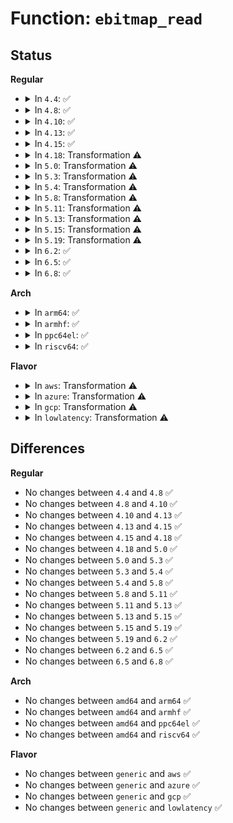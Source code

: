 # Function: <code>ebitmap_read</code>

## Status
<b>Regular</b>
<ul>
<li>
<details>
<summary>In <code>4.4</code>: ✅</summary>

```c
int ebitmap_read(struct ebitmap *e, void *fp);
```

**Collision:** Unique Global

**Inline:** No

**Transformation:** False

**Instances:**

```
In security/selinux/ss/ebitmap.c (ffffffff8134ddb0)
Location: security/selinux/ss/ebitmap.c:343
Inline: False
Direct callers:
  - security/selinux/ss/policydb.c:mls_read_level
  - security/selinux/ss/policydb.c:mls_read_range_helper
  - security/selinux/ss/policydb.c:mls_read_range_helper
  - security/selinux/ss/policydb.c:mls_read_range_helper
  - security/selinux/ss/policydb.c:role_read
  - security/selinux/ss/policydb.c:role_read
  - security/selinux/ss/policydb.c:user_read
  - security/selinux/ss/policydb.c:policydb_read
  - security/selinux/ss/policydb.c:policydb_read
  - security/selinux/ss/policydb.c:policydb_read
```
**Symbols:**

```
ffffffff8134ddb0-ffffffff8134e07b: ebitmap_read (STB_GLOBAL)
```
</details>
</li>
<li>
<details>
<summary>In <code>4.8</code>: ✅</summary>

```c
int ebitmap_read(struct ebitmap *e, void *fp);
```

**Collision:** Unique Global

**Inline:** No

**Transformation:** False

**Instances:**

```
In security/selinux/ss/ebitmap.c (ffffffff81383dc0)
Location: security/selinux/ss/ebitmap.c:343
Inline: False
Direct callers:
  - security/selinux/ss/policydb.c:policydb_read
  - security/selinux/ss/policydb.c:policydb_read
  - security/selinux/ss/policydb.c:policydb_read
  - security/selinux/ss/policydb.c:user_read
  - security/selinux/ss/policydb.c:mls_read_level
  - security/selinux/ss/policydb.c:role_read
  - security/selinux/ss/policydb.c:role_read
  - security/selinux/ss/policydb.c:mls_read_range_helper
  - security/selinux/ss/policydb.c:mls_read_range_helper
  - security/selinux/ss/policydb.c:mls_read_range_helper
```
**Symbols:**

```
ffffffff81383dc0-ffffffff8138409e: ebitmap_read (STB_GLOBAL)
```
</details>
</li>
<li>
<details>
<summary>In <code>4.10</code>: ✅</summary>

```c
int ebitmap_read(struct ebitmap *e, void *fp);
```

**Collision:** Unique Global

**Inline:** No

**Transformation:** False

**Instances:**

```
In security/selinux/ss/ebitmap.c (ffffffff8139a840)
Location: security/selinux/ss/ebitmap.c:343
Inline: False
Direct callers:
  - security/selinux/ss/policydb.c:policydb_read
  - security/selinux/ss/policydb.c:policydb_read
  - security/selinux/ss/policydb.c:policydb_read
  - security/selinux/ss/policydb.c:user_read
  - security/selinux/ss/policydb.c:mls_read_level
  - security/selinux/ss/policydb.c:role_read
  - security/selinux/ss/policydb.c:role_read
  - security/selinux/ss/policydb.c:mls_read_range_helper
  - security/selinux/ss/policydb.c:mls_read_range_helper
  - security/selinux/ss/policydb.c:mls_read_range_helper
```
**Symbols:**

```
ffffffff8139a840-ffffffff8139ab23: ebitmap_read (STB_GLOBAL)
```
</details>
</li>
<li>
<details>
<summary>In <code>4.13</code>: ✅</summary>

```c
int ebitmap_read(struct ebitmap *e, void *fp);
```

**Collision:** Unique Global

**Inline:** No

**Transformation:** False

**Instances:**

```
In security/selinux/ss/ebitmap.c (ffffffff813b0f20)
Location: security/selinux/ss/ebitmap.c:345
Inline: False
Direct callers:
  - security/selinux/ss/policydb.c:policydb_read
  - security/selinux/ss/policydb.c:policydb_read
  - security/selinux/ss/policydb.c:policydb_read
  - security/selinux/ss/policydb.c:user_read
  - security/selinux/ss/policydb.c:mls_read_level
  - security/selinux/ss/policydb.c:role_read
  - security/selinux/ss/policydb.c:role_read
  - security/selinux/ss/policydb.c:mls_read_range_helper
  - security/selinux/ss/policydb.c:mls_read_range_helper
  - security/selinux/ss/policydb.c:mls_read_range_helper
```
**Symbols:**

```
ffffffff813b0f20-ffffffff813b11f0: ebitmap_read (STB_GLOBAL)
```
</details>
</li>
<li>
<details>
<summary>In <code>4.15</code>: ✅</summary>

```c
int ebitmap_read(struct ebitmap *e, void *fp);
```

**Collision:** Unique Global

**Inline:** No

**Transformation:** False

**Instances:**

```
In security/selinux/ss/ebitmap.c (ffffffff813d7010)
Location: security/selinux/ss/ebitmap.c:346
Inline: False
Direct callers:
  - security/selinux/ss/policydb.c:policydb_read
  - security/selinux/ss/policydb.c:policydb_read
  - security/selinux/ss/policydb.c:policydb_read
  - security/selinux/ss/policydb.c:user_read
  - security/selinux/ss/policydb.c:mls_read_level
  - security/selinux/ss/policydb.c:role_read
  - security/selinux/ss/policydb.c:role_read
  - security/selinux/ss/policydb.c:mls_read_range_helper
  - security/selinux/ss/policydb.c:mls_read_range_helper
  - security/selinux/ss/policydb.c:mls_read_range_helper
```
**Symbols:**

```
ffffffff813d7010-ffffffff813d72e0: ebitmap_read (STB_GLOBAL)
```
</details>
</li>
<li>
<details>
<summary>In <code>4.18</code>: Transformation ⚠️</summary>

```c
int ebitmap_read(struct ebitmap *e, void *fp);
```

**Collision:** Unique Global

**Inline:** No

**Transformation:** True

**Instances:**

```
In security/selinux/ss/ebitmap.c (0)
Location: security/selinux/ss/ebitmap.c:346
Inline: False
Direct callers:
  - security/selinux/ss/policydb.c:policydb_read
  - security/selinux/ss/policydb.c:policydb_read
  - security/selinux/ss/policydb.c:policydb_read
  - security/selinux/ss/policydb.c:user_read
  - security/selinux/ss/policydb.c:mls_read_level
  - security/selinux/ss/policydb.c:role_read
  - security/selinux/ss/policydb.c:role_read
  - security/selinux/ss/policydb.c:mls_read_range_helper
  - security/selinux/ss/policydb.c:mls_read_range_helper
  - security/selinux/ss/policydb.c:mls_read_range_helper
```
**Symbols:**

```
ffffffff81407bb2-ffffffff81407c30: ebitmap_read.cold.6 (STB_LOCAL)
ffffffff81407640-ffffffff814078b9: ebitmap_read (STB_GLOBAL)
```
</details>
</li>
<li>
<details>
<summary>In <code>5.0</code>: Transformation ⚠️</summary>

```c
int ebitmap_read(struct ebitmap *e, void *fp);
```

**Collision:** Unique Global

**Inline:** No

**Transformation:** True

**Instances:**

```
In security/selinux/ss/ebitmap.c (0)
Location: security/selinux/ss/ebitmap.c:346
Inline: False
Direct callers:
  - security/selinux/ss/policydb.c:policydb_read
  - security/selinux/ss/policydb.c:policydb_read
  - security/selinux/ss/policydb.c:policydb_read
  - security/selinux/ss/policydb.c:user_read
  - security/selinux/ss/policydb.c:mls_read_level
  - security/selinux/ss/policydb.c:role_read
  - security/selinux/ss/policydb.c:role_read
  - security/selinux/ss/policydb.c:mls_read_range_helper
  - security/selinux/ss/policydb.c:mls_read_range_helper
  - security/selinux/ss/policydb.c:mls_read_range_helper
```
**Symbols:**

```
ffffffff81423702-ffffffff81423780: ebitmap_read.cold.6 (STB_LOCAL)
ffffffff81423190-ffffffff81423409: ebitmap_read (STB_GLOBAL)
```
</details>
</li>
<li>
<details>
<summary>In <code>5.3</code>: Transformation ⚠️</summary>

```c
int ebitmap_read(struct ebitmap *e, void *fp);
```

**Collision:** Unique Global

**Inline:** No

**Transformation:** True

**Instances:**

```
In security/selinux/ss/ebitmap.c (0)
Location: security/selinux/ss/ebitmap.c:346
Inline: False
Direct callers:
  - security/selinux/ss/policydb.c:policydb_read
  - security/selinux/ss/policydb.c:policydb_read
  - security/selinux/ss/policydb.c:policydb_read
  - security/selinux/ss/policydb.c:user_read
  - security/selinux/ss/policydb.c:mls_read_level
  - security/selinux/ss/policydb.c:role_read
  - security/selinux/ss/policydb.c:role_read
  - security/selinux/ss/policydb.c:mls_read_range_helper
  - security/selinux/ss/policydb.c:mls_read_range_helper
  - security/selinux/ss/policydb.c:mls_read_range_helper
```
**Symbols:**

```
ffffffff8145125a-ffffffff814512e1: ebitmap_read.cold (STB_LOCAL)
ffffffff81450d60-ffffffff81450fa3: ebitmap_read (STB_GLOBAL)
```
</details>
</li>
<li>
<details>
<summary>In <code>5.4</code>: Transformation ⚠️</summary>

```c
int ebitmap_read(struct ebitmap *e, void *fp);
```

**Collision:** Unique Global

**Inline:** No

**Transformation:** True

**Instances:**

```
In security/selinux/ss/ebitmap.c (0)
Location: security/selinux/ss/ebitmap.c:346
Inline: False
Direct callers:
  - security/selinux/ss/policydb.c:policydb_read
  - security/selinux/ss/policydb.c:policydb_read
  - security/selinux/ss/policydb.c:policydb_read
  - security/selinux/ss/policydb.c:user_read
  - security/selinux/ss/policydb.c:mls_read_level
  - security/selinux/ss/policydb.c:role_read
  - security/selinux/ss/policydb.c:role_read
  - security/selinux/ss/policydb.c:mls_read_range_helper
  - security/selinux/ss/policydb.c:mls_read_range_helper
  - security/selinux/ss/policydb.c:mls_read_range_helper
```
**Symbols:**

```
ffffffff8146b03a-ffffffff8146b0c1: ebitmap_read.cold (STB_LOCAL)
ffffffff8146ab40-ffffffff8146ad83: ebitmap_read (STB_GLOBAL)
```
</details>
</li>
<li>
<details>
<summary>In <code>5.8</code>: Transformation ⚠️</summary>

```c
int ebitmap_read(struct ebitmap *e, void *fp);
```

**Collision:** Unique Global

**Inline:** No

**Transformation:** True

**Instances:**

```
In security/selinux/ss/ebitmap.c (0)
Location: security/selinux/ss/ebitmap.c:365
Inline: False
Direct callers:
  - security/selinux/ss/policydb.c:policydb_read
  - security/selinux/ss/policydb.c:policydb_read
  - security/selinux/ss/policydb.c:policydb_read
  - security/selinux/ss/policydb.c:filename_trans_read_helper
  - security/selinux/ss/policydb.c:user_read
  - security/selinux/ss/policydb.c:mls_read_level
  - security/selinux/ss/policydb.c:role_read
  - security/selinux/ss/policydb.c:role_read
  - security/selinux/ss/policydb.c:read_cons_helper
  - security/selinux/ss/policydb.c:read_cons_helper
  - security/selinux/ss/policydb.c:read_cons_helper
  - security/selinux/ss/policydb.c:mls_read_range_helper
  - security/selinux/ss/policydb.c:mls_read_range_helper
  - security/selinux/ss/policydb.c:mls_read_range_helper
```
**Symbols:**

```
ffffffff814bf5a0-ffffffff814bf629: ebitmap_read.cold (STB_LOCAL)
ffffffff814bef80-ffffffff814bf218: ebitmap_read (STB_GLOBAL)
```
</details>
</li>
<li>
<details>
<summary>In <code>5.11</code>: Transformation ⚠️</summary>

```c
int ebitmap_read(struct ebitmap *e, void *fp);
```

**Collision:** Unique Global

**Inline:** No

**Transformation:** True

**Instances:**

```
In security/selinux/ss/ebitmap.c (0)
Location: security/selinux/ss/ebitmap.c:365
Inline: False
Direct callers:
  - security/selinux/ss/policydb.c:policydb_read
  - security/selinux/ss/policydb.c:policydb_read
  - security/selinux/ss/policydb.c:policydb_read
  - security/selinux/ss/policydb.c:filename_trans_read_helper
  - security/selinux/ss/policydb.c:user_read
  - security/selinux/ss/policydb.c:mls_read_level
  - security/selinux/ss/policydb.c:role_read
  - security/selinux/ss/policydb.c:role_read
  - security/selinux/ss/policydb.c:read_cons_helper
  - security/selinux/ss/policydb.c:read_cons_helper
  - security/selinux/ss/policydb.c:read_cons_helper
  - security/selinux/ss/policydb.c:mls_read_range_helper
  - security/selinux/ss/policydb.c:mls_read_range_helper
  - security/selinux/ss/policydb.c:mls_read_range_helper
```
**Symbols:**

```
ffffffff81bf0686-ffffffff81bf070f: ebitmap_read.cold (STB_LOCAL)
ffffffff814dc9a0-ffffffff814dcc38: ebitmap_read (STB_GLOBAL)
```
</details>
</li>
<li>
<details>
<summary>In <code>5.13</code>: Transformation ⚠️</summary>

```c
int ebitmap_read(struct ebitmap *e, void *fp);
```

**Collision:** Unique Global

**Inline:** No

**Transformation:** True

**Instances:**

```
In security/selinux/ss/ebitmap.c (0)
Location: security/selinux/ss/ebitmap.c:365
Inline: False
Direct callers:
  - security/selinux/ss/policydb.c:policydb_read
  - security/selinux/ss/policydb.c:policydb_read
  - security/selinux/ss/policydb.c:policydb_read
  - security/selinux/ss/policydb.c:filename_trans_read_helper
  - security/selinux/ss/policydb.c:user_read
  - security/selinux/ss/policydb.c:mls_read_level
  - security/selinux/ss/policydb.c:role_read
  - security/selinux/ss/policydb.c:role_read
  - security/selinux/ss/policydb.c:read_cons_helper
  - security/selinux/ss/policydb.c:read_cons_helper
  - security/selinux/ss/policydb.c:read_cons_helper
  - security/selinux/ss/policydb.c:mls_read_range_helper
  - security/selinux/ss/policydb.c:mls_read_range_helper
  - security/selinux/ss/policydb.c:mls_read_range_helper
```
**Symbols:**

```
ffffffff81be27d0-ffffffff81be285c: ebitmap_read.cold (STB_LOCAL)
ffffffff814e32e0-ffffffff814e3575: ebitmap_read (STB_GLOBAL)
```
</details>
</li>
<li>
<details>
<summary>In <code>5.15</code>: Transformation ⚠️</summary>

```c
int ebitmap_read(struct ebitmap *e, void *fp);
```

**Collision:** Unique Global

**Inline:** No

**Transformation:** True

**Instances:**

```
In security/selinux/ss/ebitmap.c (0)
Location: security/selinux/ss/ebitmap.c:365
Inline: False
Direct callers:
  - security/selinux/ss/policydb.c:policydb_read
  - security/selinux/ss/policydb.c:policydb_read
  - security/selinux/ss/policydb.c:policydb_read
  - security/selinux/ss/policydb.c:filename_trans_read_helper
  - security/selinux/ss/policydb.c:user_read
  - security/selinux/ss/policydb.c:mls_read_level
  - security/selinux/ss/policydb.c:role_read
  - security/selinux/ss/policydb.c:role_read
  - security/selinux/ss/policydb.c:read_cons_helper
  - security/selinux/ss/policydb.c:read_cons_helper
  - security/selinux/ss/policydb.c:read_cons_helper
  - security/selinux/ss/policydb.c:mls_read_range_helper
  - security/selinux/ss/policydb.c:mls_read_range_helper
  - security/selinux/ss/policydb.c:mls_read_range_helper
```
**Symbols:**

```
ffffffff81cd424e-ffffffff81cd42da: ebitmap_read.cold (STB_LOCAL)
ffffffff8153c6a0-ffffffff8153c963: ebitmap_read (STB_GLOBAL)
```
</details>
</li>
<li>
<details>
<summary>In <code>5.19</code>: Transformation ⚠️</summary>

```c
int ebitmap_read(struct ebitmap *e, void *fp);
```

**Collision:** Unique Global

**Inline:** No

**Transformation:** True

**Instances:**

```
In security/selinux/ss/ebitmap.c (0)
Location: security/selinux/ss/ebitmap.c:364
Inline: False
Direct callers:
  - security/selinux/ss/policydb.c:policydb_read
  - security/selinux/ss/policydb.c:policydb_read
  - security/selinux/ss/policydb.c:policydb_read
  - security/selinux/ss/policydb.c:filename_trans_read_helper
  - security/selinux/ss/policydb.c:user_read
  - security/selinux/ss/policydb.c:mls_read_level
  - security/selinux/ss/policydb.c:role_read
  - security/selinux/ss/policydb.c:role_read
  - security/selinux/ss/policydb.c:read_cons_helper
  - security/selinux/ss/policydb.c:read_cons_helper
  - security/selinux/ss/policydb.c:read_cons_helper
  - security/selinux/ss/policydb.c:mls_read_range_helper
  - security/selinux/ss/policydb.c:mls_read_range_helper
  - security/selinux/ss/policydb.c:mls_read_range_helper
```
**Symbols:**

```
ffffffff81e871f2-ffffffff81e87264: ebitmap_read.cold (STB_LOCAL)
ffffffff815d4010-ffffffff815d42e6: ebitmap_read (STB_GLOBAL)
```
</details>
</li>
<li>
<details>
<summary>In <code>6.2</code>: ✅</summary>

```c
int ebitmap_read(struct ebitmap *e, void *fp);
```

**Collision:** Unique Global

**Inline:** No

**Transformation:** False

**Instances:**

```
In security/selinux/ss/ebitmap.c (ffffffff816820f0)
Location: security/selinux/ss/ebitmap.c:365
Inline: False
Direct callers:
  - security/selinux/ss/policydb.c:policydb_read
  - security/selinux/ss/policydb.c:policydb_read
  - security/selinux/ss/policydb.c:policydb_read
  - security/selinux/ss/policydb.c:filename_trans_read_helper
  - security/selinux/ss/policydb.c:user_read
  - security/selinux/ss/policydb.c:mls_read_level
  - security/selinux/ss/policydb.c:role_read
  - security/selinux/ss/policydb.c:role_read
  - security/selinux/ss/policydb.c:read_cons_helper
  - security/selinux/ss/policydb.c:read_cons_helper
  - security/selinux/ss/policydb.c:read_cons_helper
  - security/selinux/ss/policydb.c:mls_read_range_helper
  - security/selinux/ss/policydb.c:mls_read_range_helper
  - security/selinux/ss/policydb.c:mls_read_range_helper
```
**Symbols:**

```
ffffffff816820f0-ffffffff81682420: ebitmap_read (STB_GLOBAL)
```
</details>
</li>
<li>
<details>
<summary>In <code>6.5</code>: ✅</summary>

```c
int ebitmap_read(struct ebitmap *e, void *fp);
```

**Collision:** Unique Global

**Inline:** No

**Transformation:** False

**Instances:**

```
In security/selinux/ss/ebitmap.c (ffffffff816ba270)
Location: security/selinux/ss/ebitmap.c:365
Inline: False
Direct callers:
  - security/selinux/ss/policydb.c:policydb_read
  - security/selinux/ss/policydb.c:policydb_read
  - security/selinux/ss/policydb.c:policydb_read
  - security/selinux/ss/policydb.c:filename_trans_read_helper
  - security/selinux/ss/policydb.c:user_read
  - security/selinux/ss/policydb.c:mls_read_level
  - security/selinux/ss/policydb.c:role_read
  - security/selinux/ss/policydb.c:role_read
  - security/selinux/ss/policydb.c:read_cons_helper
  - security/selinux/ss/policydb.c:read_cons_helper
  - security/selinux/ss/policydb.c:read_cons_helper
  - security/selinux/ss/policydb.c:mls_read_range_helper
  - security/selinux/ss/policydb.c:mls_read_range_helper
  - security/selinux/ss/policydb.c:mls_read_range_helper
```
**Symbols:**

```
ffffffff816ba270-ffffffff816ba5a0: ebitmap_read (STB_GLOBAL)
```
</details>
</li>
<li>
<details>
<summary>In <code>6.8</code>: ✅</summary>

```c
int ebitmap_read(struct ebitmap *e, void *fp);
```

**Collision:** Unique Global

**Inline:** No

**Transformation:** False

**Instances:**

```
In security/selinux/ss/ebitmap.c (ffffffff816f6d00)
Location: security/selinux/ss/ebitmap.c:365
Inline: False
Direct callers:
  - security/selinux/ss/policydb.c:policydb_read
  - security/selinux/ss/policydb.c:policydb_read
  - security/selinux/ss/policydb.c:policydb_read
  - security/selinux/ss/policydb.c:filename_trans_read_helper
  - security/selinux/ss/policydb.c:user_read
  - security/selinux/ss/policydb.c:mls_read_level
  - security/selinux/ss/policydb.c:role_read
  - security/selinux/ss/policydb.c:role_read
  - security/selinux/ss/policydb.c:read_cons_helper
  - security/selinux/ss/policydb.c:read_cons_helper
  - security/selinux/ss/policydb.c:read_cons_helper
  - security/selinux/ss/policydb.c:mls_read_range_helper
  - security/selinux/ss/policydb.c:mls_read_range_helper
  - security/selinux/ss/policydb.c:mls_read_range_helper
```
**Symbols:**

```
ffffffff816f6d00-ffffffff816f7030: ebitmap_read (STB_GLOBAL)
```
</details>
</li>
</ul>
<b>Arch</b>
<ul>
<li>
<details>
<summary>In <code>arm64</code>: ✅</summary>

```c
int ebitmap_read(struct ebitmap *e, void *fp);
```

**Collision:** Unique Global

**Inline:** No

**Transformation:** False

**Instances:**

```
In security/selinux/ss/ebitmap.c (ffff800010559878)
Location: security/selinux/ss/ebitmap.c:346
Inline: False
Direct callers:
  - security/selinux/ss/policydb.c:policydb_read
  - security/selinux/ss/policydb.c:policydb_read
  - security/selinux/ss/policydb.c:policydb_read
  - security/selinux/ss/policydb.c:user_read
  - security/selinux/ss/policydb.c:mls_read_level
  - security/selinux/ss/policydb.c:role_read
  - security/selinux/ss/policydb.c:role_read
  - security/selinux/ss/policydb.c:mls_read_range_helper
  - security/selinux/ss/policydb.c:mls_read_range_helper
  - security/selinux/ss/policydb.c:mls_read_range_helper
```
**Symbols:**

```
ffff800010559878-ffff800010559b14: ebitmap_read (STB_GLOBAL)
```
</details>
</li>
<li>
<details>
<summary>In <code>armhf</code>: ✅</summary>

```c
int ebitmap_read(struct ebitmap *e, void *fp);
```

**Collision:** Unique Global

**Inline:** No

**Transformation:** False

**Instances:**

```
In security/selinux/ss/ebitmap.c (c070e070)
Location: security/selinux/ss/ebitmap.c:346
Inline: False
Direct callers:
  - security/selinux/ss/policydb.c:policydb_read
  - security/selinux/ss/policydb.c:policydb_read
  - security/selinux/ss/policydb.c:policydb_read
  - security/selinux/ss/policydb.c:user_read
  - security/selinux/ss/policydb.c:mls_read_level
  - security/selinux/ss/policydb.c:role_read
  - security/selinux/ss/policydb.c:role_read
  - security/selinux/ss/policydb.c:read_cons_helper
  - security/selinux/ss/policydb.c:read_cons_helper
  - security/selinux/ss/policydb.c:read_cons_helper
  - security/selinux/ss/policydb.c:mls_read_range_helper
  - security/selinux/ss/policydb.c:mls_read_range_helper
  - security/selinux/ss/policydb.c:mls_read_range_helper
```
**Symbols:**

```
c070e070-c070e350: ebitmap_read (STB_GLOBAL)
```
</details>
</li>
<li>
<details>
<summary>In <code>ppc64el</code>: ✅</summary>

```c
int ebitmap_read(struct ebitmap *e, void *fp);
```

**Collision:** Unique Global

**Inline:** No

**Transformation:** False

**Instances:**

```
In security/selinux/ss/ebitmap.c (c0000000006b7a40)
Location: security/selinux/ss/ebitmap.c:346
Inline: False
Direct callers:
  - security/selinux/ss/policydb.c:policydb_read
  - security/selinux/ss/policydb.c:policydb_read
  - security/selinux/ss/policydb.c:policydb_read
  - security/selinux/ss/policydb.c:user_read
  - security/selinux/ss/policydb.c:mls_read_level
  - security/selinux/ss/policydb.c:role_read
  - security/selinux/ss/policydb.c:role_read
  - security/selinux/ss/policydb.c:mls_read_range_helper
  - security/selinux/ss/policydb.c:mls_read_range_helper
  - security/selinux/ss/policydb.c:mls_read_range_helper
```
**Symbols:**

```
c0000000006b7a40-c0000000006b7d68: ebitmap_read (STB_GLOBAL)
```
</details>
</li>
<li>
<details>
<summary>In <code>riscv64</code>: ✅</summary>

```c
int ebitmap_read(struct ebitmap *e, void *fp);
```

**Collision:** Unique Global

**Inline:** No

**Transformation:** False

**Instances:**

```
In security/selinux/ss/ebitmap.c (ffffffe0003b088c)
Location: security/selinux/ss/ebitmap.c:346
Inline: False
Direct callers:
  - security/selinux/ss/policydb.c:policydb_read
  - security/selinux/ss/policydb.c:policydb_read
  - security/selinux/ss/policydb.c:policydb_read
  - security/selinux/ss/policydb.c:user_read
  - security/selinux/ss/policydb.c:mls_read_level
  - security/selinux/ss/policydb.c:role_read
  - security/selinux/ss/policydb.c:role_read
  - security/selinux/ss/policydb.c:mls_read_range_helper
  - security/selinux/ss/policydb.c:mls_read_range_helper
  - security/selinux/ss/policydb.c:mls_read_range_helper
```
**Symbols:**

```
ffffffe0003b088c-ffffffe0003b0b68: ebitmap_read (STB_GLOBAL)
```
</details>
</li>
</ul>
<b>Flavor</b>
<ul>
<li>
<details>
<summary>In <code>aws</code>: Transformation ⚠️</summary>

```c
int ebitmap_read(struct ebitmap *e, void *fp);
```

**Collision:** Unique Global

**Inline:** No

**Transformation:** True

**Instances:**

```
In security/selinux/ss/ebitmap.c (0)
Location: security/selinux/ss/ebitmap.c:346
Inline: False
Direct callers:
  - security/selinux/ss/policydb.c:policydb_read
  - security/selinux/ss/policydb.c:policydb_read
  - security/selinux/ss/policydb.c:policydb_read
  - security/selinux/ss/policydb.c:user_read
  - security/selinux/ss/policydb.c:mls_read_level
  - security/selinux/ss/policydb.c:role_read
  - security/selinux/ss/policydb.c:role_read
  - security/selinux/ss/policydb.c:mls_read_range_helper
  - security/selinux/ss/policydb.c:mls_read_range_helper
  - security/selinux/ss/policydb.c:mls_read_range_helper
```
**Symbols:**

```
ffffffff8146361a-ffffffff814636a1: ebitmap_read.cold (STB_LOCAL)
ffffffff81463120-ffffffff81463363: ebitmap_read (STB_GLOBAL)
```
</details>
</li>
<li>
<details>
<summary>In <code>azure</code>: Transformation ⚠️</summary>

```c
int ebitmap_read(struct ebitmap *e, void *fp);
```

**Collision:** Unique Global

**Inline:** No

**Transformation:** True

**Instances:**

```
In security/selinux/ss/ebitmap.c (0)
Location: security/selinux/ss/ebitmap.c:346
Inline: False
Direct callers:
  - security/selinux/ss/policydb.c:policydb_read
  - security/selinux/ss/policydb.c:policydb_read
  - security/selinux/ss/policydb.c:policydb_read
  - security/selinux/ss/policydb.c:user_read
  - security/selinux/ss/policydb.c:mls_read_level
  - security/selinux/ss/policydb.c:role_read
  - security/selinux/ss/policydb.c:role_read
  - security/selinux/ss/policydb.c:mls_read_range_helper
  - security/selinux/ss/policydb.c:mls_read_range_helper
  - security/selinux/ss/policydb.c:mls_read_range_helper
```
**Symbols:**

```
ffffffff8145404a-ffffffff814540d1: ebitmap_read.cold (STB_LOCAL)
ffffffff81453b50-ffffffff81453d93: ebitmap_read (STB_GLOBAL)
```
</details>
</li>
<li>
<details>
<summary>In <code>gcp</code>: Transformation ⚠️</summary>

```c
int ebitmap_read(struct ebitmap *e, void *fp);
```

**Collision:** Unique Global

**Inline:** No

**Transformation:** True

**Instances:**

```
In security/selinux/ss/ebitmap.c (0)
Location: security/selinux/ss/ebitmap.c:346
Inline: False
Direct callers:
  - security/selinux/ss/policydb.c:policydb_read
  - security/selinux/ss/policydb.c:policydb_read
  - security/selinux/ss/policydb.c:policydb_read
  - security/selinux/ss/policydb.c:user_read
  - security/selinux/ss/policydb.c:mls_read_level
  - security/selinux/ss/policydb.c:role_read
  - security/selinux/ss/policydb.c:role_read
  - security/selinux/ss/policydb.c:mls_read_range_helper
  - security/selinux/ss/policydb.c:mls_read_range_helper
  - security/selinux/ss/policydb.c:mls_read_range_helper
```
**Symbols:**

```
ffffffff8145f6ba-ffffffff8145f741: ebitmap_read.cold (STB_LOCAL)
ffffffff8145f1c0-ffffffff8145f403: ebitmap_read (STB_GLOBAL)
```
</details>
</li>
<li>
<details>
<summary>In <code>lowlatency</code>: Transformation ⚠️</summary>

```c
int ebitmap_read(struct ebitmap *e, void *fp);
```

**Collision:** Unique Global

**Inline:** No

**Transformation:** True

**Instances:**

```
In security/selinux/ss/ebitmap.c (0)
Location: security/selinux/ss/ebitmap.c:346
Inline: False
Direct callers:
  - security/selinux/ss/policydb.c:policydb_read
  - security/selinux/ss/policydb.c:policydb_read
  - security/selinux/ss/policydb.c:policydb_read
  - security/selinux/ss/policydb.c:user_read
  - security/selinux/ss/policydb.c:mls_read_level
  - security/selinux/ss/policydb.c:role_read
  - security/selinux/ss/policydb.c:role_read
  - security/selinux/ss/policydb.c:mls_read_range_helper
  - security/selinux/ss/policydb.c:mls_read_range_helper
  - security/selinux/ss/policydb.c:mls_read_range_helper
```
**Symbols:**

```
ffffffff81476eca-ffffffff81476f51: ebitmap_read.cold (STB_LOCAL)
ffffffff814769d0-ffffffff81476c13: ebitmap_read (STB_GLOBAL)
```
</details>
</li>
</ul>

## Differences
<b>Regular</b>
<ul>
<li>
No changes between <code>4.4</code> and <code>4.8</code> ✅
</li>
<li>
No changes between <code>4.8</code> and <code>4.10</code> ✅
</li>
<li>
No changes between <code>4.10</code> and <code>4.13</code> ✅
</li>
<li>
No changes between <code>4.13</code> and <code>4.15</code> ✅
</li>
<li>
No changes between <code>4.15</code> and <code>4.18</code> ✅
</li>
<li>
No changes between <code>4.18</code> and <code>5.0</code> ✅
</li>
<li>
No changes between <code>5.0</code> and <code>5.3</code> ✅
</li>
<li>
No changes between <code>5.3</code> and <code>5.4</code> ✅
</li>
<li>
No changes between <code>5.4</code> and <code>5.8</code> ✅
</li>
<li>
No changes between <code>5.8</code> and <code>5.11</code> ✅
</li>
<li>
No changes between <code>5.11</code> and <code>5.13</code> ✅
</li>
<li>
No changes between <code>5.13</code> and <code>5.15</code> ✅
</li>
<li>
No changes between <code>5.15</code> and <code>5.19</code> ✅
</li>
<li>
No changes between <code>5.19</code> and <code>6.2</code> ✅
</li>
<li>
No changes between <code>6.2</code> and <code>6.5</code> ✅
</li>
<li>
No changes between <code>6.5</code> and <code>6.8</code> ✅
</li>
</ul>
<b>Arch</b>
<ul>
<li>
No changes between <code>amd64</code> and <code>arm64</code> ✅
</li>
<li>
No changes between <code>amd64</code> and <code>armhf</code> ✅
</li>
<li>
No changes between <code>amd64</code> and <code>ppc64el</code> ✅
</li>
<li>
No changes between <code>amd64</code> and <code>riscv64</code> ✅
</li>
</ul>
<b>Flavor</b>
<ul>
<li>
No changes between <code>generic</code> and <code>aws</code> ✅
</li>
<li>
No changes between <code>generic</code> and <code>azure</code> ✅
</li>
<li>
No changes between <code>generic</code> and <code>gcp</code> ✅
</li>
<li>
No changes between <code>generic</code> and <code>lowlatency</code> ✅
</li>
</ul>
